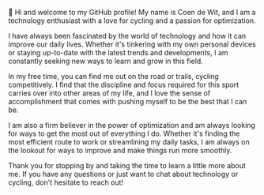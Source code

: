 👋 Hi and welcome to my GitHub profile! My name is Coen de Wit, and I am a technology enthusiast with a love for cycling and a passion for optimization.

I have always been fascinated by the world of technology and how it can improve our daily lives. Whether it's tinkering with my own personal devices or staying up-to-date with the latest trends and developments, I am constantly seeking new ways to learn and grow in this field.

In my free time, you can find me out on the road or trails, cycling competitively. I find that the discipline and focus required for this sport carries over into other areas of my life, and I love the sense of accomplishment that comes with pushing myself to be the best that I can be.

I am also a firm believer in the power of optimization and am always looking for ways to get the most out of everything I do. Whether it's finding the most efficient route to work or streamlining my daily tasks, I am always on the lookout for ways to improve and make things run more smoothly.

Thank you for stopping by and taking the time to learn a little more about me. If you have any questions or just want to chat about technology or cycling, don't hesitate to reach out!

<!---
coendewit/coendewit is a ✨ special ✨ repository because its `README.md` (this file) appears on your GitHub profile.
You can click the Preview link to take a look at your changes.
--->
